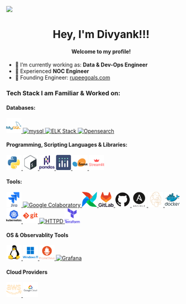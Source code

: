 ![](https://komarev.com/ghpvc/?username=divyank&color=blue)

<h1 align="center">Hey, I'm Divyank!!!</h1>
<h4 align="center">Welcome to my profile!</h4>

- 🌱 I’m currently working as: **Data & Dev-Ops Engineer**
- 🌱 Experienced **NOC Engineer**
- 🌱 Founding Engineer: <a href="https://rupeegoals.com/" target="_blank">rupeegoals.com</a>



<h3 align="left">Tech Stack I am Familiar & Worked on:</h3>

<h4 align="left">Databases:</h4>
<p align="left">
  <a href="https://www.mysql.com/" target="_blank"> 
    <img src="https://raw.githubusercontent.com/devicons/devicon/master/icons/mysql/mysql-original-wordmark.svg" alt="mysql" width="40" height="40"/> 
  </a>
  <a href="https://www.singlestore.com/" target="_blank"> 
    <img src="https://avatars.githubusercontent.com/u/79943160?s=200&v=4" alt="mysql" width="40" height="40"/> 
  </a>
  <a href="https://www.elastic.co/" target="_blank"> 
    <img src="https://github.com/divyankm/divyankm/blob/main/elk%20stack.png" alt="ELK Stack" width="100" height="40"/> 
  </a>
  <a href="https://opendistro.github.io/for-elasticsearch/" target="_blank"> 
    <img src="https://github.com/divyankm/divyankm/blob/main/opensearch.png" alt="Opensearch" width="40" height="40"/> 
  </a>
</p>

<h4 align="left">Programming, Scripting Languages & Libraries:</h4>
<p align="left">
  <a href="https://www.python.org" target="_blank"> 
    <img src="https://raw.githubusercontent.com/devicons/devicon/master/icons/python/python-original.svg" alt="Python" width="40" height="40"/> 
  </a>

  <a href="https://www.gnu.org/software/bash/" target="_blank"> 
    <img src="https://raw.githubusercontent.com/devicons/devicon/ca28c779441053191ff11710fe24a9e6c23690d6/icons/bash/bash-original.svg" alt="Bash" width="40" height="40"/> 
  </a>
  <a href="https://pandas.pydata.org/" target="_blank"> 
    <img src="https://github.com/devicons/devicon/blob/master/icons/pandas/pandas-original-wordmark.svg" alt="Pandas" width="40" height="40"/> 
  </a>

  <a href="https://plotly.com/" target="_blank"> 
    <img src="https://github.com/devicons/devicon/blob/master/icons/plotly/plotly-original.svg" alt="Plotly" width="40" height="40"/> 
  </a>

  <a href="https://scikit-learn.org/" target="_blank"> 
    <img src="https://github.com/devicons/devicon/blob/master/icons/scikitlearn/scikitlearn-original.svg" alt="Scikit Learn" width="40" height="40"/> 
  </a>

  <a href="https://streamlit.io/" target="_blank"> 
    <img src="https://github.com/devicons/devicon/blob/master/icons/streamlit/streamlit-plain-wordmark.svg" alt="Streamlit" width="40" height="40"/> 
  </a>

</p>

<h4 align="left">Tools:</h4>
  <a href="https://www.atlassian.com/software/jira" target="_blank"> 
    <img src="https://github.com/devicons/devicon/blob/master/icons/jira/jira-original-wordmark.svg" alt="Jira" width="40" height="40"/> 
  </a>

  <a href="https://g.co/kgs/gd8HtEf" target="_blank"> 
    <img src="https://avatars.githubusercontent.com/u/33467679?s=200&v=4" alt="Google Colaboratory" width="40" height="40"/> 
  </a>

  <a href="https://airflow.apache.org/" target="_blank"> 
    <img src="https://github.com/devicons/devicon/blob/master/icons/apacheairflow/apacheairflow-original.svg" alt="Airflow" width="40" height="40"/> 
  </a>  

  <a href="https://about.gitlab.com/" target="_blank"> 
    <img src="https://raw.githubusercontent.com/devicons/devicon/ca28c779441053191ff11710fe24a9e6c23690d6/icons/gitlab/gitlab-original-wordmark.svg" alt="Gitlab" width="40" height="40"/> 

  <a href="https://github.com/" target="_blank"> 
    <img src="https://github.com/devicons/devicon/blob/master/icons/github/github-original.svg" alt="Github" width="40" height="40"/> 
  </a>  

  <a href="https://www.ansible.com/" target="_blank"> 
    <img src="https://github.com/devicons/devicon/blob/master/icons/ansible/ansible-original-wordmark.svg" alt="Ansible" width="40" height="40"/> 
  </a>

  <a href="https://www.jenkins.io/" target="_blank"> 
    <img src="https://github.com/devicons/devicon/blob/master/icons/jenkins/jenkins-line.svg" alt="Jenkins" width="40" height="40"/> 
  </a>  

  <a href="https://www.docker.com/" target="_blank"> 
    <img src="https://github.com/devicons/devicon/blob/master/icons/docker/docker-original-wordmark.svg" alt="Docker" width="40" height="40"/> 
  </a>

  <a href="https://kubernetes.io/" target="_blank"> 
    <img src="https://github.com/devicons/devicon/blob/master/icons/kubernetes/kubernetes-original-wordmark.svg" alt="Kubernetes" width="40" height="40"/> 
  </a>  

  <a href="https://git-scm.com/" target="_blank"> 
    <img src="https://github.com/devicons/devicon/blob/master/icons/git/git-plain-wordmark.svg" alt="Git" width="40" height="40"/> 
  </a>

  <a href="https://httpd.apache.org/" target="_blank"> 
    <img src="https://avatars.githubusercontent.com/u/47359?s=48&v=4" alt="HTTPD" width="40" height="40"/> 
  </a> 
  
  <a href="https://www.terraform.io/" target="_blank"> 
    <img src="https://github.com/devicons/devicon/blob/master/icons/terraform/terraform-plain-wordmark.svg" alt="Terraform" width="40" height="40"/> 
  </a>  

</p>

<h4 align="left">OS & Observablity Tools</h4>
<p align="left">

  <a href="https://www.linux.org/" target="_blank"> 
    <img src="https://github.com/devicons/devicon/blob/master/icons/linux/linux-original.svg" alt="Linux" width="40" height="40"/> 
  </a>
  
  <a href="https://www.microsoft.com/en-in/windows?r=1" target="_blank"> 
    <img src="https://github.com/devicons/devicon/blob/master/icons/windows11/windows11-original-wordmark.svg" alt="Windows" width="40" height="40"/> 
  </a>

  <a href="https://prometheus.io/" target="_blank"> 
    <img src="https://github.com/devicons/devicon/blob/master/icons/prometheus/prometheus-plain-wordmark.svg" width="40" height="40"/> 
  </a>
  <a href="https://grafana.com/" target="_blank"> 
    <img src="https://github.com/divyankm/divyankm/blob/main/grafana.png" alt="Grafana" width="40" height="40"/> 
  </a>
</p>

<h4 align="left">Cloud Providers</h4>
<p align="left">

  <a href="https://aws.amazon.com/" target="_blank"> 
    <img src="https://raw.githubusercontent.com/devicons/devicon/ca28c779441053191ff11710fe24a9e6c23690d6/icons/amazonwebservices/amazonwebservices-line-wordmark.svg" alt="AWS" width="40" height="40"/> 
  </a>
  <a href="https://cloud.google.com/" target="_blank"> 
    <img src="https://raw.githubusercontent.com/devicons/devicon/ca28c779441053191ff11710fe24a9e6c23690d6/icons/googlecloud/googlecloud-original-wordmark.svg" alt="GCP" width="40" height="40"/> 
  </a>
</p>
